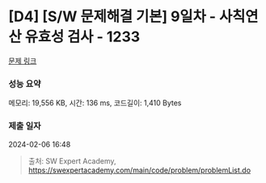 # [D4] [S/W 문제해결 기본] 9일차 - 사칙연산 유효성 검사 - 1233 

[문제 링크](https://swexpertacademy.com/main/code/problem/problemDetail.do?contestProbId=AV141176AIwCFAYD) 

### 성능 요약

메모리: 19,556 KB, 시간: 136 ms, 코드길이: 1,410 Bytes

### 제출 일자

2024-02-06 16:48



> 출처: SW Expert Academy, https://swexpertacademy.com/main/code/problem/problemList.do